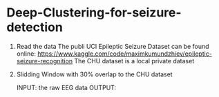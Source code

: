# Deep-Clustering-for-seizure-detection
1) Read the data
The publi UCI Epileptic Seizure Dataset can be found online: https://www.kaggle.com/code/maximkumundzhiev/epileptic-seizure-recognition
The CHU dataset is a local private dataset

2) Slidding Window with 30% overlap to the CHU dataset
   
   INPUT: the raw EEG data
   OUTPUT: 
